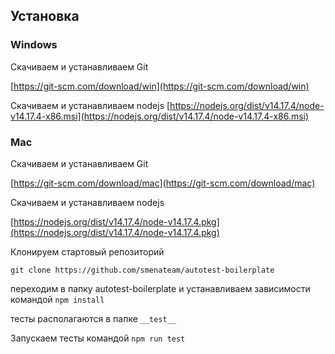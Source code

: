 ## Установка

### Windows

 Скачиваем и устанавливаем Git

[https://git-scm.com/download/win](https://git-scm.com/download/win)

Скачиваем и устанавливаем nodejs
[https://nodejs.org/dist/v14.17.4/node-v14.17.4-x86.msi](https://nodejs.org/dist/v14.17.4/node-v14.17.4-x86.msi)

### Mac

Скачиваем и устанавливаем Git

[https://git-scm.com/download/mac](https://git-scm.com/download/mac)

Скачиваем и устанавливаем nodejs

[https://nodejs.org/dist/v14.17.4/node-v14.17.4.pkg](https://nodejs.org/dist/v14.17.4/node-v14.17.4.pkg)

Клонируем стартовый репозиторий

`git clone https://github.com/smenateam/autotest-boilerplate`

переходим в папку autotest-boilerplate и устанавливаем зависимости командой `npm install`

тесты располагаются в папке `__test__`

Запускаем тесты командой `npm run test`
